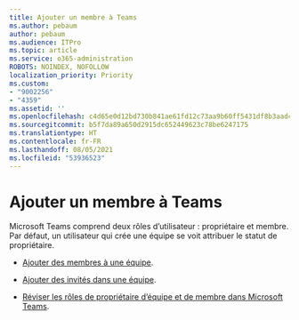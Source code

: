 ```yaml
---
title: Ajouter un membre à Teams
ms.author: pebaum
author: pebaum
ms.audience: ITPro
ms.topic: article
ms.service: o365-administration
ROBOTS: NOINDEX, NOFOLLOW
localization_priority: Priority
ms.custom:
- "9002256"
- "4359"
ms.assetid: ''
ms.openlocfilehash: c4d65e0d12bd730b841ae61fd12c73aa9b60ff5431df8b3aadc9c5cead6d71f6
ms.sourcegitcommit: b5f7da89a650d2915dc652449623c78be6247175
ms.translationtype: HT
ms.contentlocale: fr-FR
ms.lasthandoff: 08/05/2021
ms.locfileid: "53936523"
---
```

# <a name="add-a-member-to-teams"></a>Ajouter un membre à Teams

Microsoft Teams comprend deux rôles d’utilisateur : propriétaire et membre. Par défaut, un utilisateur qui crée une équipe se voit attribuer le statut de propriétaire.

- [Ajouter des membres à une équipe](https://support.office.com/article/add-members-to-a-team-in-teams-aff2249d-b456-4bc3-81e7-52327b6b38e9).

- [Ajouter des invités dans une équipe](https://support.office.com/article/Add-guests-to-a-team-in-Teams-fccb4fa6-f864-4508-bdde-256e7384a14f).

- [Réviser les rôles de propriétaire d’équipe et de membre dans Microsoft Teams](https://docs.microsoft.com/microsoftteams/assign-roles-permissions).

